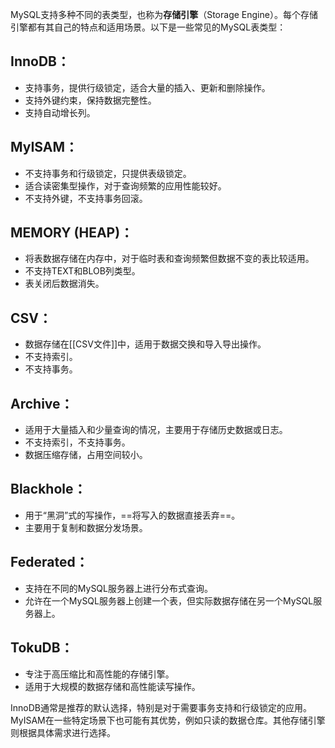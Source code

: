 MySQL支持多种不同的表类型，也称为**存储引擎**（Storage Engine）。每个存储引擎都有其自己的特点和适用场景。以下是一些常见的MySQL表类型：
## InnoDB：
   - 支持事务，提供行级锁定，适合大量的插入、更新和删除操作。
   - 支持外键约束，保持数据完整性。
   - 支持自动增长列。
## MyISAM：
   - 不支持事务和行级锁定，只提供表级锁定。
   - 适合读密集型操作，对于查询频繁的应用性能较好。
   - 不支持外键，不支持事务回滚。
## MEMORY (HEAP)：
   - 将表数据存储在内存中，对于临时表和查询频繁但数据不变的表比较适用。
   - 不支持TEXT和BLOB列类型。
   - 表关闭后数据消失。
## CSV：
   - 数据存储在[[CSV文件]]中，适用于数据交换和导入导出操作。
   - 不支持索引。
   - 不支持事务。
## Archive：
   - 适用于大量插入和少量查询的情况，主要用于存储历史数据或日志。
   - 不支持索引，不支持事务。
   - 数据压缩存储，占用空间较小。
## Blackhole：
   - 用于“黑洞”式的写操作，==将写入的数据直接丢弃==。
   - 主要用于复制和数据分发场景。
## Federated：
   - 支持在不同的MySQL服务器上进行分布式查询。
   - 允许在一个MySQL服务器上创建一个表，但实际数据存储在另一个MySQL服务器上。
## TokuDB：
   - 专注于高压缩比和高性能的存储引擎。
   - 适用于大规模的数据存储和高性能读写操作。

InnoDB通常是推荐的默认选择，特别是对于需要事务支持和行级锁定的应用。 MyISAM在一些特定场景下也可能有其优势，例如只读的数据仓库。其他存储引擎则根据具体需求进行选择。